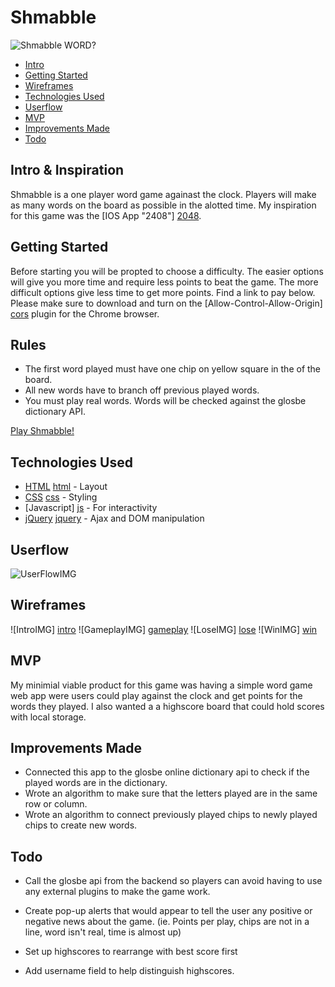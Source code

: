 # Shmabble
![Shmabble WORD?](http://www.quickanddirtytips.com/sites/default/files/images/5384/Scrabble.jpg)

- [Intro](#intro)
- [Getting Started](#getting-started)
- [Wireframes](#wireframes)
- [Technologies Used](#technologies-used)
- [Userflow](#userflow)
- [MVP](#mvp)
- [Improvements Made](#improvements-made)
- [Todo](#todo)


## Intro & Inspiration
Shmabble is a one player word game againast the clock. Players will make as many words on the board as possible in the alotted time. My inspiration for this game was the [IOS App "2408"] [2048].

## Getting Started
Before starting you will be propted to choose a difficulty. The easier options will give you more time and require less points to beat the game. The more difficult options give less time to get more points. Find a link to pay below. Please make sure to download and turn on the [Allow-Control-Allow-Origin] [cors] plugin for the Chrome browser.

## Rules
* The first word played must have one chip on yellow square in the of the board. 
* All new words have to branch off previous played words. 
* You must play real words. Words will be checked against the glosbe dictionary API. 

[Play Shmabble!](https://jdpeck90.github.io/Shmabble_game/)

## Technologies Used
* [HTML] [html] - Layout
* [CSS] [css] - Styling
* [Javascript] [js] - For interactivity
* [jQuery] [jquery] - Ajax and DOM manipulation

## Userflow
![UserFlowIMG](https://s25.postimg.org/oxjg59bjf/Full_Wire_Frame.png)

## Wireframes
![IntroIMG] [intro]
![GameplayIMG] [gameplay]
![LoseIMG] [lose]
![WinIMG] [win] 


## MVP 
My minimial viable product for this game was having a simple word game web app were users could play against the clock and get points for the words they played. I also wanted a a highscore board that could hold scores with local storage. 

## Improvements Made
* Connected this app to the glosbe online dictionary api to check if the played words are in the dictionary.
* Wrote an algorithm to make sure that the letters played are in the same row or column. 
* Wrote an algorithm to connect previously played chips to newly played chips to create new words.


## Todo
* Call the glosbe api from the backend so players can avoid having to use any external plugins to make the game work. 
* Create pop-up alerts that would appear to tell the user any positive or negative news about the game. (ie. Points per play, chips are not in a line, word isn't real, time is almost up)
* Set up highscores to rearrange with best score first
* Add username field to help distinguish highscores.
  
   [jquery]: <http://jquery.com>
   [css]: <https://www.w3.org/Style/CSS/Overview.en.html>
   [html]: <https://www.w3.org/html/>
   [js]: <https://www.javascript.com/>
   [2048]: <https://itunes.apple.com/us/app/2048/id840919914?mt=8>
   [userflow]: <https://s25.postimg.org/n5qhacs6n/Full_Wire_Frame.png>
   [gameplay]: <https://s25.postimg.org/4eok06xm7/Shmabble_GAMEPLAY.png>
   [intro]: <https://s25.postimg.org/kqylpxbxr/Shmabble_INTRO.png>
   [win]: <https://s25.postimg.org/jegwo1ei7/Shmabble_WIN.png>
   [lose]: <https://s25.postimg.org/862q090of/Shmabble_LOSE.png>
   [cors]: <https://chrome.google.com/webstore/detail/allow-control-allow-origi/nlfbmbojpeacfghkpbjhddihlkkiljbi?hl=en>
